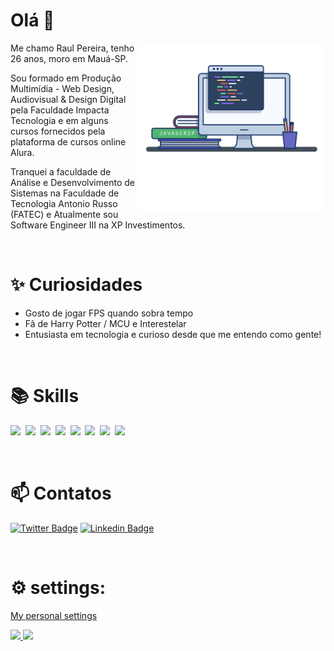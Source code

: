 # Olá 👋

<img align="right" src="https://raw.githubusercontent.com/leovargasdev/leovargasdev/master/.github/image.png" width="300"/>

Me chamo Raul Pereira, tenho 26 anos, moro em Mauá-SP.

Sou formado em Produção Multimídia - Web Design, Audiovisual & Design Digital pela Faculdade Impacta Tecnologia e em alguns cursos fornecidos pela plataforma de cursos online Alura.

Tranquei a faculdade de Análise e Desenvolvimento de Sistemas na Faculdade de Tecnologia Antonio Russo (FATEC) e Atualmente sou Software Engineer III na XP Investimentos.

&nbsp;

# ✨ Curiosidades

- Gosto de jogar FPS quando sobra tempo
- Fã de Harry Potter / MCU e Interestelar
- Entusiasta em tecnologia e curioso desde que me entendo como gente!

&nbsp;

# 📚 Skills

<img src="https://xesque.rocketseat.dev/platform/tech/html5.svg" height="35px" />&nbsp;
<img src="https://xesque.rocketseat.dev/platform/tech/css3.svg" height="35px" />&nbsp;
<img src="https://xesque.rocketseat.dev/platform/tech/javascript.svg" height="35px"/>&nbsp;
<img src="https://xesque.rocketseat.dev/platform/tech/typescript.svg" height="35px"/>&nbsp;
<img src="https://xesque.rocketseat.dev/platform/tech/react-native.svg" height="35px"/>&nbsp;
<img src="https://xesque.rocketseat.dev/platform/tech/reactjs.svg" height="35px" />&nbsp;
<img src="https://xesque.rocketseat.dev/platform/tech/nextjs.svg" height="35px" />&nbsp;
<img src="https://xesque.rocketseat.dev/platform/tech/node.svg" height="35px" />&nbsp;

&nbsp;

# 📫 Contatos

[![Twitter Badge](https://img.shields.io/badge/@raulpesilva-2D425E?style=flat&labelColor=2D425E&logo=twitter&logoColor=white&link=https://twitter.com/raulpesilva)](https://twitter.com/raulpesilva)
[![Linkedin Badge](https://img.shields.io/badge/raulpesilva-2D425E?style=flat&labelColor=2D425E&logo=linkedin&logoColor=white&link=https://www.linkedin.com/in/raulpesilva/)](https://www.linkedin.com/in/raulpesilva/)

&nbsp;

# ⚙️ settings:

[My personal settings](Config.md)

<div>
  <a href="https://github.com/raulpesilva">
    <picture height="180em">
<source 
  srcset="https://github-readme-stats.vercel.app/api?username=raulpesilva&show_icons=true&theme=github_dark&include_all_commits=true&count_private=true&hide_border"
  media="(prefers-color-scheme: dark)"
/>
<source
  srcset="https://github-readme-stats.vercel.app/api?username=raulpesilva&show_icons=true&theme=default&include_all_commits=true&count_private=true&hide_border"
  media="(prefers-color-scheme: light), (prefers-color-scheme: no-preference)"
/>
<img src="https://github-readme-stats.vercel.app/api?username=anuraghazra&show_icons=true" />
</picture>
    <picture height="180em">
<source 
  srcset="https://github-readme-stats.vercel.app/api/top-langs/?username=raulpesilva&layout=compact&langs_count=7&theme=github_dark&hide_border"
  media="(prefers-color-scheme: dark)"
/>
<source
  srcset="https://github-readme-stats.vercel.app/api/top-langs/?username=raulpesilva&layout=compact&langs_count=7&theme=default&hide_border"
  media="(prefers-color-scheme: light), (prefers-color-scheme: no-preference)"
/>
<img src="https://github-readme-stats.vercel.app/api?username=anuraghazra&show_icons=true" />
</picture>
</div>

